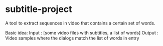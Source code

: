 # subtitle-project 
A tool to extract sequences in video that contains a certain set of words.

Basic idea:
Input : [some video files with subtitles, a list of words]
Output : Video samples where the dialogs match the list of words in entry
